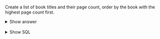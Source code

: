 ﻿Create a list of book titles and their page count, order by the book with the highest page count first.

<details>
<summary>Show answer</summary>

N/A

</details>

<br/>

<details>
<summary>Show SQL</summary>

```sql
SELECT title, page_count
FROM book
ORDER BY page_count DESC;
```

</details>


